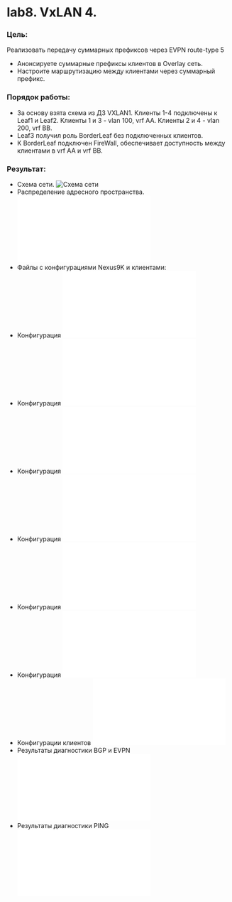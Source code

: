 # lab8. VxLAN 4.
### Цель: 
Реализовать передачу суммарных префиксов через EVPN route-type 5
- Анонсируете суммарные префиксы клиентов в Overlay сеть.
- Настроите маршрутизацию между клиентами через суммарный префикс.
### Порядок работы:
- За основу взята схема из ДЗ VXLAN1. Клиенты 1-4 подключены к Leaf1 и Leaf2. Клиенты 1 и 3 - vlan 100, vrf AA. Клиенты 2 и 4 - vlan 200, vrf BB.
- Leaf3 получил роль BorderLeaf без подключенных клиентов.
- К BorderLeaf подключен FireWall, обеспечивает доступность между клиентами в vrf AA и vrf BB.
### Результат:
- Схема сети.
![Схема сети](Схема_VXLAN4jpg)
- Распределение адресного пространства.
![Адресное пространство](Распределение%20адресного%20пространства.md)
- Файлы с конфигурациями Nexus9K и клиентами:
- Конфигурация
![Spine1](Spine1_config.txt)
- Конфигурация
![Spine2](Spine2_config.txt)
- Конфигурация
![Leaf1](Leaf1_config.txt)
- Конфигурация
![Leaf2](Leaf2_config.txt)
- Конфигурация
![BorderLeaf](BorderLeaf_config.txt)
- Конфигурация
![FireWall](FireWall_config.txt)
- Конфигурации клиентов
![Hosts1-4](Hosts1-4_config.txt)
- Результаты диагностики BGP и EVPN
![Вывод команд](Diagnostic%20BGP.txt)
- Результаты диагностики PING
![Вывод команд](Diagnostic%20ping.txt)
